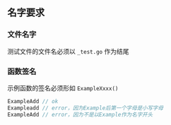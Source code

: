 ## 名字要求

### 文件名字

测试文件的文件名必须以 `_test.go` 作为结尾

### 函数签名

示例函数的签名必须形如 `ExampleXxxx()`

```go
ExampleAdd // ok
Exampleadd // error，因为Example后第一个字母是小写字母
ExampleAdd // error，因为不是以Example作为名字开头
```



